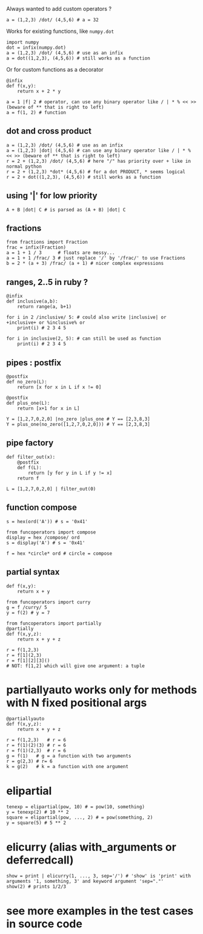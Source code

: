 Always wanted to add custom operators ?

    a = (1,2,3) /dot/ (4,5,6) # a = 32

Works for existing functions, like `numpy.dot`

    import numpy
    dot = infix(numpy.dot)
    a = (1,2,3) /dot/ (4,5,6) # use as an infix
    a = dot((1,2,3), (4,5,6)) # still works as a function

Or for custom functions as a decorator

    @infix
    def f(x,y):
        return x + 2 * y

    a = 1 |f| 2 # operator, can use any binary operator like / | * % << >> (beware of ** that is right to left)
    a = f(1, 2) # function

## dot and cross product

    a = (1,2,3) /dot/ (4,5,6) # use as an infix
    a = (1,2,3) |dot| (4,5,6) # can use any binary operator like / | * % << >> (beware of ** that is right to left)
    r = 2 + (1,2,3) /dot/ (4,5,6) # here "/" has priority over + like in normal python
    r = 2 + (1,2,3) *dot* (4,5,6) # for a dot PRODUCT, * seems logical
    r = 2 + dot((1,2,3), (4,5,6)) # still works as a function

## using '|' for low priority

    A + B |dot| C # is parsed as (A + B) |dot| C

## fractions

    from fractions import Fraction
    frac = infix(Fraction)
    a = 1 + 1 / 3      # floats are messy...
    a = 1 + 1 /frac/ 3 # just replace '/' by '/frac/' to use Fractions
    b = 2 * (a + 3) /frac/ (a + 1) # nicer complex expressions

## ranges, 2..5 in ruby ?

    @infix
    def inclusive(a,b):
        return range(a, b+1)

    for i in 2 /inclusive/ 5: # could also write |inclusive| or +inclusive+ or %inclusive% or 
        print(i) # 2 3 4 5

    for i in inclusive(2, 5): # can still be used as function
        print(i) # 2 3 4 5

## pipes : postfix

    @postfix
    def no_zero(L):
        return [x for x in L if x != 0]

    @postfix
    def plus_one(L):
        return [x+1 for x in L]

    Y = [1,2,7,0,2,0] |no_zero |plus_one # Y == [2,3,8,3]
    Y = plus_one(no_zero([1,2,7,0,2,0])) # Y == [2,3,8,3]

## pipe factory

    def filter_out(x):
        @postfix
        def f(L):
            return [y for y in L if y != x]
        return f

    L = [1,2,7,0,2,0] | filter_out(0)

## function compose

    s = hex(ord('A')) # s = '0x41'

    from funcoperators import compose
    display = hex /compose/ ord
    s = display('A') # s = '0x41'

    f = hex *circle* ord # circle = compose

## partial syntax

    def f(x,y):
        return x + y
    
    from funcoperators import curry
    g = f /curry/ 5
    y = f(2) # y = 7

    from funcoperators import partially
    @partially
    def f(x,y,z):
        return x + y + z

    r = f(1,2,3)
    r = f[1](2,3)
    r = f[1][2][3]()
    # NOT: f[1,2] which will give one argument: a tuple

# partiallyauto works only for methods with N fixed positional args

    @partiallyauto
    def f(x,y,z):
        return x + y + z

    r = f(1,2,3)   # r = 6
    r = f(1)(2)(3) # r = 6
    r = f(1)(2,3)  # r = 6
    g = f(1)   # g = a function with two arguments 
    r = g(2,3) # r= 6
    k = g(2)   # k = a function with one argument

# elipartial
    
    tenexp = elipartial(pow, 10) # = pow(10, something)
    y = tenexp(2) # 10 ** 2
    square = elipartial(pow, ..., 2) # = pow(something, 2)
    y = square(5) # 5 ** 2

# elicurry (alias with_arguments or deferredcall)
    
    show = print | elicurry(1, ..., 3, sep='/') # 'show' is 'print' with arguments '1, something, 3' and keyword argument 'sep="."'
    show(2) # prints 1/2/3
    
# see more examples in the test cases in source code
